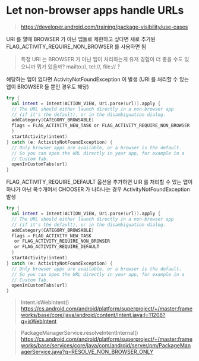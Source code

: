 

# Let non-browser apps handle URLs

> https://developer.android.com/training/package-visibility/use-cases

URI 를 열때 BROWSER 가 아닌 앱들로 제한하고 싶다면 
새로 추가된 FLAG_ACTIVITY_REQUIRE_NON_BROWSER 를 사용하면 됨

> 특정 URI 는 BROWSER 가 아닌 앱이 처리하는게 유저 경험이 더 좋을 수도 있으니까
> 뭐가 있을까? mailto://, tel://, file:// ?

해당하는 앱이 없다면 ActivityNotFoundException 이 발생
(URI 를 처리할 수 있는 앱이 BROWSER 들 뿐인 경우도 해당)

```kotlin
try {  
  val intent = Intent(ACTION_VIEW, Uri.parse(url)).apply {  
  // The URL should either launch directly in a non-browser app 
  // (if it's the default), or in the disambiguation dialog.  
  addCategory(CATEGORY_BROWSABLE)  
  flags = FLAG_ACTIVITY_NEW_TASK or FLAG_ACTIVITY_REQUIRE_NON_BROWSER  
  }  
  startActivity(intent)  
} catch (e: ActivityNotFoundException) {  
  // Only browser apps are available, or a browser is the default.  
  // So you can open the URL directly in your app, for example in a 
  // Custom Tab.  
  openInCustomTabs(url)  
}
```

FLAG_ACTIVITY_REQUIRE_DEFAULT 옵션을 추가하면
UIR 를 처리할 수 있는 앱이 하나가 아닌 복수개여서 CHOOSER 가 나타나는 경우
ActivityNotFoundException 발생 

```kotlin
try {  
  val intent = Intent(ACTION_VIEW, Uri.parse(url)).apply {  
  // The URL should either launch directly in a non-browser app 
  // (if it's the default), or in the disambiguation dialog.  
  addCategory(CATEGORY_BROWSABLE)  
  flags = FLAG_ACTIVITY_NEW_TASK
   or FLAG_ACTIVITY_REQUIRE_NON_BROWSER  
   or FLAG_ACTIVITY_REQUIRE_DEFAULT
  }  
  startActivity(intent)  
} catch (e: ActivityNotFoundException) {  
  // Only browser apps are available, or a browser is the default.  
  // So you can open the URL directly in your app, for example in a 
  // Custom Tab.  
  openInCustomTabs(url)  
}
```


> Intent.isWebIntent() https://cs.android.com/android/platform/superproject/+/master:frameworks/base/core/java/android/content/Intent.java;l=11208?q=isWebIntent

> PackageManagerService.resolveIntentInternal() https://cs.android.com/android/platform/superproject/+/master:frameworks/base/services/core/java/com/android/server/pm/PackageManagerService.java?q=RESOLVE_NON_BROWSER_ONLY
<!--stackedit_data:
eyJoaXN0b3J5IjpbLTE3NjM0NDkxMjUsLTExMzk5Njc0NTVdfQ
==
-->
